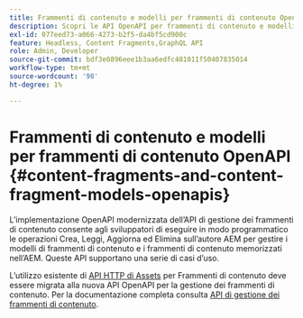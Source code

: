 ```yaml
---
title: Frammenti di contenuto e modelli per frammenti di contenuto OpenAPI
description: Scopri le API OpenAPI per frammenti di contenuto e modelli per frammenti di contenuto.
exl-id: 077eed73-a066-4273-b2f5-da4bf5cd900c
feature: Headless, Content Fragments,GraphQL API
role: Admin, Developer
source-git-commit: bdf3e0896eee1b3aa6edfc481011f50407835014
workflow-type: tm+mt
source-wordcount: '98'
ht-degree: 1%

---
```


# Frammenti di contenuto e modelli per frammenti di contenuto OpenAPI {#content-fragments-and-content-fragment-models-openapis}

L’implementazione OpenAPI modernizzata dell’API di gestione dei frammenti di contenuto consente agli sviluppatori di eseguire in modo programmatico le operazioni Crea, Leggi, Aggiorna ed Elimina sull’autore AEM per gestire i modelli di frammenti di contenuto e i frammenti di contenuto memorizzati nell’AEM. Queste API supportano una serie di casi d’uso.

L’utilizzo esistente di [API HTTP di Assets](https://experienceleague.adobe.com/en/docs/experience-manager-cloud-service/content/assets/admin/mac-api-assets) per Frammenti di contenuto deve essere migrata alla nuova API OpenAPI per la gestione dei frammenti di contenuto. Per la documentazione completa consulta [API di gestione dei frammenti di contenuto](https://developer.adobe.com/experience-cloud/experience-manager-apis/api/stable/sites/).

